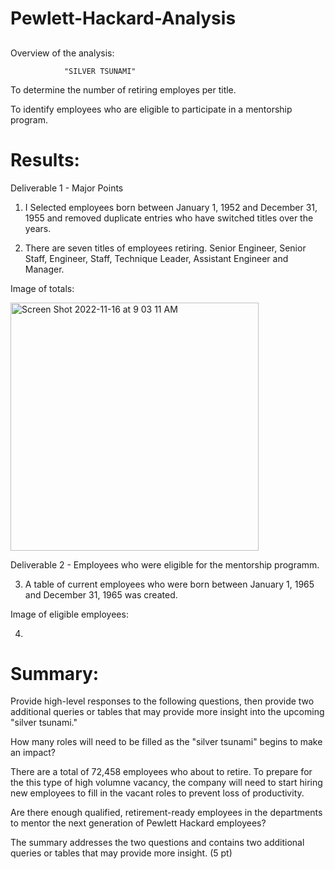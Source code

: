 # Pewlett-Hackard-Analysis

##
Overview of the analysis:

                "SILVER TSUNAMI"

To determine the number of retiring employes per title.

To identify employees who are eligible to participate in a mentorship program. 

# Results:

Deliverable 1 - Major Points

1. I Selected employees born between January 1, 1952 and December 31, 1955 and removed duplicate entries who have switched titles over the years.  

2. There are seven titles of employees retiring.  Senior Engineer, Senior Staff, Engineer, Staff, Technique Leader, Assistant Engineer and Manager.  

Image of totals:

<img width="397" alt="Screen Shot 2022-11-16 at 9 03 11 AM" src="https://user-images.githubusercontent.com/111452227/202216727-9c400ba1-ac7c-4ce9-b02a-cdc50ebedc34.png">

Deliverable 2 - Employees who were eligible for the mentorship programm. 

3. A table of current employees who were born between January 1, 1965 and December 31, 1965 was created.  

Image of eligible employees:

4.  

# Summary:

Provide high-level responses to the following questions, then provide two additional queries or tables that may provide more insight into the upcoming "silver tsunami."

How many roles will need to be filled as the "silver tsunami" begins to make an impact?

There are a total of 72,458 employees who about to retire.  To prepare for the this type of high volumne vacancy, the company will need to start hiring new employees to fill in the vacant roles to prevent loss of productivity. 

Are there enough qualified, retirement-ready employees in the departments to mentor the next generation of Pewlett Hackard employees?

The summary addresses the two questions and contains two additional queries or tables that may provide more insight. (5 pt)
